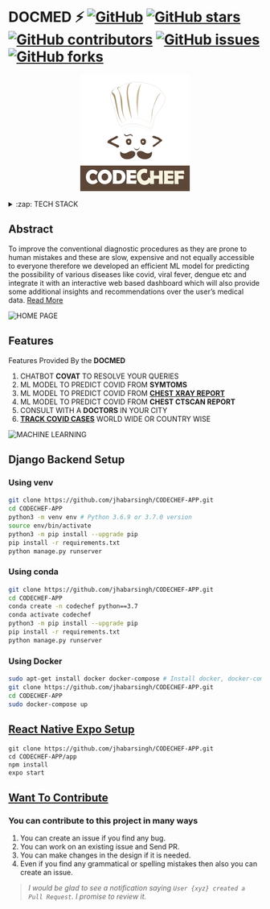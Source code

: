 # DOCMED  ⚡️ [![GitHub](https://img.shields.io/github/license/jhabarsingh/CODECHEF-APP?color=blue)](https://github.com/jhabarsingh/DOCMED/blob/master/LICENSE) [![GitHub stars](https://img.shields.io/github/stars/jhabarsingh/CODECHEF-APP)](https://github.com/jhabarsingh/CODECHEF-APP/stargazers)  [![GitHub contributors](https://img.shields.io/github/contributors/jhabarsingh/CODECHEF-APP.svg)](https://github.com/jhabarsingh/CODECHEF-APP/graphs/contributors)  [![GitHub issues](https://img.shields.io/github/issues/jhabarsingh/CODECHEF-APP.svg)](https://github.com/jhabarsingh/CODECHEF-APP/issues) [![GitHub forks](https://img.shields.io/github/forks/jhabarsingh/CODECHEF-APP.svg?style=social&label=Fork)](https://GitHub.com/jhabarsingh/CODECHEF-APP/network/)

<p align="center">
  <img src="https://github.com/jhabarsingh/CODECHEF-APP/blob/main/app/assets/codechef.png?raw=true" />
</p>
<details>
  <summary>:zap: TECH STACK</summary>
  <br/>
  <div style="display:flex;justify-content:space-around">
  <img  title="Django" src="https://icon-library.com/images/django-icon/django-icon-0.jpg" width="50px" height="50px" style="margin-right:5px;" />
  <img title="Heroku"  src="https://www.thedevcoach.co.uk/wp-content/uploads/2020/04/heroku.png" height="50px"  style="margin-right:5px;"/> 
  <img title="React Native" src="https://www.appcoda.com/wp-content/uploads/2015/04/react-native.png" height="50px"   style="margin-right:5px;"/>
  <img  title="Beautiful Soup" src="https://funthon.files.wordpress.com/2017/05/bs.png" height="50px" style="margin-right:5px;" />
  <img  title="Netlify" src="https://flaviocopes.com/netlify/netlify-logo.png" height="50px" style="margin-right:5px;" />
  <img  title="Docker" src="https://pbs.twimg.com/profile_images/1273307847103635465/lfVWBmiW_400x400.png" height="50px" style="margin-right:5px;" />
</div>
</details>

## Abstract
To improve the conventional diagnostic procedures as they are prone to human
mistakes and these are slow, expensive and not equally accessible to everyone therefore 
we developed an efficient ML model for predicting the possibility of various
diseases like covid, viral fever, dengue etc and integrate it with an interactive web
based dashboard which will also provide some additional insights and
recommendations over the user’s medical data.
[Read More](https://docs.google.com/document/d/1q19CVPYDygCHwYQ6YYb1oWLqrlC6ymcc14U_EjeX64w/edit?usp=sharing)


![HOME PAGE](https://github.com/jhabarsingh/Covid-Assistant/blob/main/docs/animations/chatbot.gif)

## Features
Features Provided By the **DOCMED**
  1. CHATBOT **COVAT** TO RESOLVE YOUR QUERIES
  2. ML MODEL TO PREDICT COVID FROM **SYMTOMS**
  3. ML MODEL TO PREDICT COVID FROM [**CHEST XRAY REPORT**](https://github.com/jhabarsingh/XRAY-COVID-PREDICTION)
  4. ML MODEL TO PREDICT COVID FROM **CHEST CTSCAN REPORT**
  6. CONSULT WITH A **DOCTORS** IN YOUR CITY
  7. [**TRACK COVID CASES**](https://github.com/jhabarsingh/COTRACK) WORLD WIDE OR COUNTRY WISE

![MACHINE LEARNING](https://github.com/jhabarsingh/DOCMED/blob/main/docs/animations/ml_new.gif)

## Django Backend Setup

### Using venv
```bash
git clone https://github.com/jhabarsingh/CODECHEF-APP.git 
cd CODECHEF-APP
python3 -m venv env # Python 3.6.9 or 3.7.0 version 
source env/bin/activate
python3 -m pip install --upgrade pip
pip install -r requirements.txt
python manage.py runserver
```

### Using conda
```bash
git clone https://github.com/jhabarsingh/CODECHEF-APP.git 
cd CODECHEF-APP
conda create -n codechef python==3.7 
conda activate codechef
python3 -m pip install --upgrade pip
pip install -r requirements.txt
python manage.py runserver
```

### Using Docker

```bash
sudo apt-get install docker docker-compose # Install docker, docker-compose on linux
git clone https://github.com/jhabarsingh/CODECHEF-APP.git
cd CODECHEF-APP
sudo docker-compose up
```

## [React Native Expo Setup](https://dev.to/runosaduwa/how-to-install-react-native-with-expo-quick-easy-4j8j)

```
git clone https://github.com/jhabarsingh/CODECHEF-APP.git
cd CODECHEF-APP/app
npm install
expo start
```

## [Want To Contribute](https://medium.com/mindsdb/contributing-to-an-open-source-project-how-to-get-started-6ba812301738)
### You can contribute to this project in many ways
 1. You can create an issue if you find any bug.
 2. You can work on an existing issue and Send PR.
 3. You can make changes in the design if it is needed.
 4. Even if you find any grammatical or spelling mistakes then also you can create an issue.

> *I would be glad to see a notification saying `User {xyz} created a Pull Request`.
I promise to review it.*
